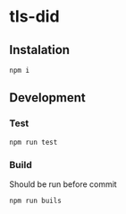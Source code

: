 # tls-did

## Instalation

```
npm i
```

## Development

### Test

```
npm run test
```

### Build

Should be run before commit

```
npm run buils
```
